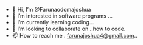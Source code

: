 - 👋 Hi, I’m @Farunaodomajoshua
- 👀 I’m interested in software programs ...
- 🌱 I’m currently learning coding...
- 💞️ I’m looking to collaborate on ..how to code.
- 📫 How to reach me . farunajoshua4@gmail.com..

<!---
Farunaodomajoshua/Farunaodomajoshua is a ✨ special ✨ repository because its `README.md` (this file) appears on your GitHub profile.
You can click the Preview link to take a look at your changes.
--->
